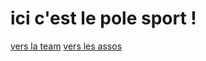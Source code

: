 # ici c'est le pole sport !

[vers la team](/federation/sport/equipe)
[vers les assos](/federation/sport/associations)
